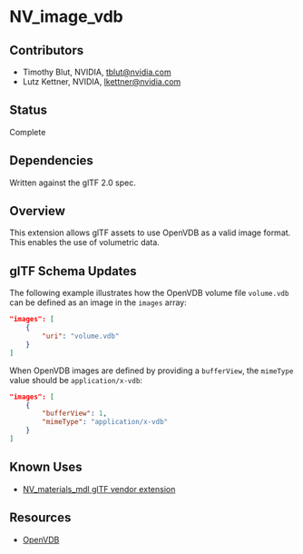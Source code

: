# NV_image_vdb

## Contributors

* Timothy Blut, NVIDIA, tblut@nvidia.com
* Lutz Kettner, NVIDIA, lkettner@nvidia.com

## Status

Complete

## Dependencies

Written against the glTF 2.0 spec.

## Overview

This extension allows glTF assets to use OpenVDB as a valid image format. This enables the use of volumetric data.

## glTF Schema Updates

The following example illustrates how the OpenVDB volume file `volume.vdb` can be defined as an image in the `images` array:
```json
"images": [
    {
        "uri": "volume.vdb"
    }
]
```

When OpenVDB images are defined by providing a `bufferView`, the `mimeType` value should be `application/x-vdb`:
```json
"images": [
    {
        "bufferView": 1,
        "mimeType": "application/x-vdb"
    }
]
```

## Known Uses

* [NV_materials_mdl glTF vendor extension](https://github.com/KhronosGroup/glTF/tree/main/extensions/2.0/Vendor/NV_materials_mdl)

## Resources

* [OpenVDB](https://www.openvdb.org/)
